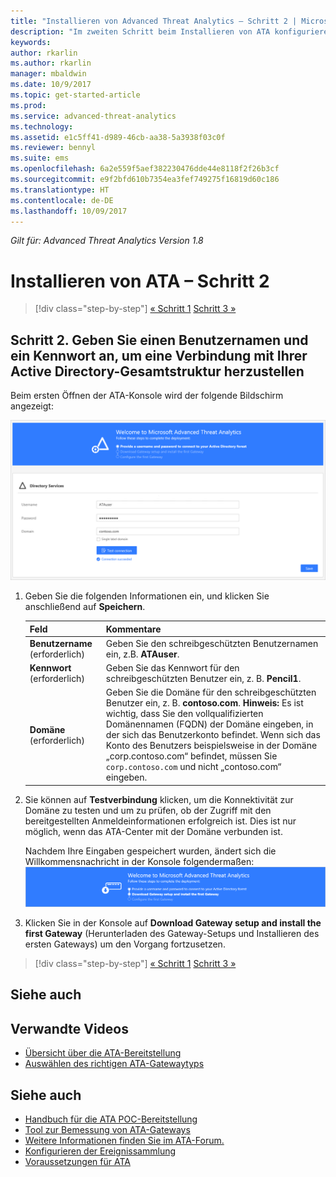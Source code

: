 ```yaml
---
title: "Installieren von Advanced Threat Analytics – Schritt 2 | Microsoft-Dokumentation"
description: "Im zweiten Schritt beim Installieren von ATA konfigurieren Sie die Domänenverbindungseinstellungen auf dem ATA Center-Server."
keywords: 
author: rkarlin
ms.author: rkarlin
manager: mbaldwin
ms.date: 10/9/2017
ms.topic: get-started-article
ms.prod: 
ms.service: advanced-threat-analytics
ms.technology: 
ms.assetid: e1c5ff41-d989-46cb-aa38-5a3938f03c0f
ms.reviewer: bennyl
ms.suite: ems
ms.openlocfilehash: 6a2e559f5aef382230476dde44e8118f2f26b3cf
ms.sourcegitcommit: e9f2bfd610b7354ea3fef749275f16819d60c186
ms.translationtype: HT
ms.contentlocale: de-DE
ms.lasthandoff: 10/09/2017
---
```

*Gilt für: Advanced Threat Analytics Version 1.8*



# <a name="install-ata---step-2"></a>Installieren von ATA – Schritt 2

>[!div class="step-by-step"]
[« Schritt 1](install-ata-step1.md)
[Schritt 3 »](install-ata-step3.md)

## <a name="step-2-provide-a-username-and-password-to-connect-to-your-active-directory-forest"></a>Schritt 2. Geben Sie einen Benutzernamen und ein Kennwort an, um eine Verbindung mit Ihrer Active Directory-Gesamtstruktur herzustellen

Beim ersten Öffnen der ATA-Konsole wird der folgende Bildschirm angezeigt:

![ATA welcome stage 1](media/ATA_1.7-welcome-provide-username.png)

1.  Geben Sie die folgenden Informationen ein, und klicken Sie anschließend auf **Speichern**.

    |Feld|Kommentare|
    |---------|------------|
    |**Benutzername** (erforderlich)|Geben Sie den schreibgeschützten Benutzernamen ein, z.B. **ATAuser**.|
    |**Kennwort** (erforderlich)|Geben Sie das Kennwort für den schreibgeschützten Benutzer ein, z. B. **Pencil1**.|
    |**Domäne** (erforderlich)|Geben Sie die Domäne für den schreibgeschützten Benutzer ein, z. B. **contoso.com**. **Hinweis:** Es ist wichtig, dass Sie den vollqualifizierten Domänennamen (FQDN) der Domäne eingeben, in der sich das Benutzerkonto befindet. Wenn sich das Konto des Benutzers beispielsweise in der Domäne „corp.contoso.com“ befindet, müssen Sie `corp.contoso.com` und nicht „contoso.com“ eingeben.|

2. Sie können auf **Testverbindung** klicken, um die Konnektivität zur Domäne zu testen und um zu prüfen, ob der Zugriff mit den bereitgestellten Anmeldeinformationen erfolgreich ist. Dies ist nur möglich, wenn das ATA-Center mit der Domäne verbunden ist.   

    Nachdem Ihre Eingaben gespeichert wurden, ändert sich die Willkommensnachricht in der Konsole folgendermaßen: ![ATA welcome stage 1 finished](media/ATA_1.7-welcome-provide-username-finished.png)

3. Klicken Sie in der Konsole auf **Download Gateway setup and install the first Gateway** (Herunterladen des Gateway-Setups und Installieren des ersten Gateways) um den Vorgang fortzusetzen.


>[!div class="step-by-step"]
[« Schritt 1](install-ata-step1.md)
[Schritt 3 »](install-ata-step3.md)


## <a name="see-also"></a>Siehe auch
## <a name="related-videos"></a>Verwandte Videos
- [Übersicht über die ATA-Bereitstellung](https://channel9.msdn.com/Shows/Microsoft-Security/Overview-of-ATA-Deployment-in-10-Minutes)
- [Auswählen des richtigen ATA-Gatewaytyps](https://channel9.msdn.com/Shows/Microsoft-Security/ATA-Deployment-Choose-the-Right-Gateway-Type)


## <a name="see-also"></a>Siehe auch
- [Handbuch für die ATA POC-Bereitstellung](http://aka.ms/atapoc)
- [Tool zur Bemessung von ATA-Gateways](http://aka.ms/atasizingtool)
- [Weitere Informationen finden Sie im ATA-Forum.](https://social.technet.microsoft.com/Forums/security/home?forum=mata)
- [Konfigurieren der Ereignissammlung](configure-event-collection.md)
- [Voraussetzungen für ATA](ata-prerequisites.md)
